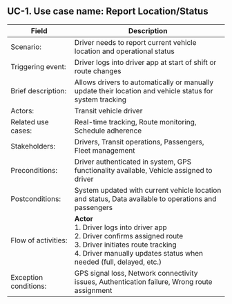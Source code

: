 ## UC-1. Use case name: Report Location/Status

| Field | Description |
|-------|-------------|
| Scenario: | Driver needs to report current vehicle location and operational status |
| Triggering event: | Driver logs into driver app at start of shift or route changes |
| Brief description: | Allows drivers to automatically or manually update their location and vehicle status for system tracking |
| Actors: | Transit vehicle driver |
| Related use cases: | Real-time tracking, Route monitoring, Schedule adherence |
| Stakeholders: | Drivers, Transit operations, Passengers, Fleet management |
| Preconditions: | Driver authenticated in system, GPS functionality available, Vehicle assigned to driver |
| Postconditions: | System updated with current vehicle location and status, Data available to operations and passengers |
| Flow of activities: | **Actor**<br>1. Driver logs into driver app<br>2. Driver confirms assigned route<br>3. Driver initiates route tracking<br>4. Driver manually updates status when needed (full, delayed, etc.) | **System**<br>1.1. System authenticates driver credentials<br>2.1. System loads route information<br>3.1. System begins automatic GPS tracking<br>4.1. System updates operations database with status changes |
| Exception conditions: | GPS signal loss, Network connectivity issues, Authentication failure, Wrong route assignment |

